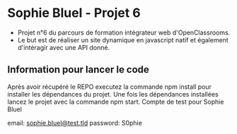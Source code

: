# Sophie Bluel - Projet 6

- Projet n°6 du parcours de formation intégrateur web d'OpenClassrooms.
- Le but est de réaliser un site dynamique en javascript natif et également d'intéragir avec une API donné.

## Information pour lancer le code

Après avoir récupéré le REPO executez la commande npm install pour installer les dépendances du projet.
Une fois les dépendances installées lancez le projet avec la commande npm start.
Compte de test pour Sophie Bluel

email: sophie.bluel@test.tld
password: S0phie 
